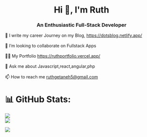 <h1 align="center">Hi 👋, I'm Ruth</h1>
<h3 align="center">An Enthusiastic Full-Stack Developer</h3>

🌱 I write my career Journey on my Blog, https://dotsblog.netlify.app/<br>
<br>👯 I’m looking to collaborate on Fullstack Apps<br>
<br>👨‍💻 My Portfolio https://ruthportfolio.vercel.app/<br>
<br>💬 Ask me about Javascript,react,angular,php<br><br>
📫 How to reach me ruthgetaneh5@gmail.com



# 📊 GitHub Stats:
![](https://github-readme-streak-stats.herokuapp.com/?user=dot-ruth&theme=dark&hide_border=false)<br/>
![](https://github-readme-stats.vercel.app/api/top-langs/?username=dot-ruth&theme=dark&hide_border=false&include_all_commits=true&count_private=true&layout=compact)

[![](https://visitcount.itsvg.in/api?id=dot-ruth&label=Profile%20Views&color=0&icon=0&pretty=false)](https://visitcount.itsvg.in)

<!-- Proudly created with GPRM ( https://gprm.itsvg.in ) -->
